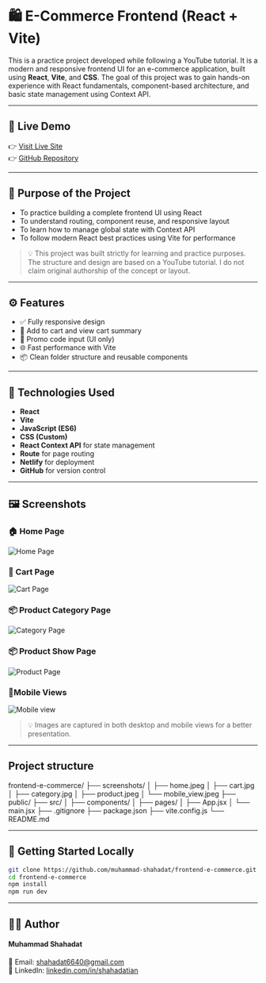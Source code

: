 # 🛍️ E-Commerce Frontend (React + Vite)

This is a practice project developed while following a YouTube tutorial. It is a modern and responsive frontend UI for an e-commerce application, built using **React**, **Vite**, and **CSS**. The goal of this project was to gain hands-on experience with React fundamentals, component-based architecture, and basic state management using Context API.

---

## 🔗 Live Demo

👉 [Visit Live Site](https://frontend-ecommerce-project.netlify.app/)  
👉 [GitHub Repository](https://github.com/muhammad-shahadat/frontend-e-commerce)

---

## 🎯 Purpose of the Project

- To practice building a complete frontend UI using React
- To understand routing, component reuse, and responsive layout
- To learn how to manage global state with Context API
- To follow modern React best practices using Vite for performance

> 💡 This project was built strictly for learning and practice purposes. The structure and design are based on a YouTube tutorial. I do not claim original authorship of the concept or layout.

---

## ⚙️ Features

- ✅ Fully responsive design
- 🛒 Add to cart and view cart summary
- 💸 Promo code input (UI only)
- 🌐 Fast performance with Vite
- 📦 Clean folder structure and reusable components

---

## 🧰 Technologies Used

- **React**
- **Vite**
- **JavaScript (ES6)**
- **CSS (Custom)**
- **React Context API** for state management
- **Route** for page routing
- **Netlify** for deployment
- **GitHub** for version control

---

## 🖼️ Screenshots

### 🏠 Home Page
![Home Page](./screenshots/home.jpeg)

### 🛒 Cart Page
![Cart Page](./screenshots/cart.jpeg)

### 📦 Product Category Page
![Category Page](./screenshots/category.jpeg)

### 📦 Product Show Page
![Product Page](./screenshots/product.jpeg)

### 📱Mobile Views 
![Mobile view](./screenshots/mobile_view.jpeg)

> 💡 Images are captured in both desktop and mobile views for a better presentation.

---



## Project structure
frontend-e-commerce/
├── screenshots/
│ ├── home.jpeg
│ ├── cart.jpg
│ ├── category.jpg
│ ├── product.jpeg
│ └── mobile_view.jpeg
├── public/
├── src/
│ ├── components/
│ ├── pages/
│ ├── App.jsx
│ └── main.jsx
├── .gitignore
├── package.json
├── vite.config.js
└── README.md

---

## 🚀 Getting Started Locally

```bash
git clone https://github.com/muhammad-shahadat/frontend-e-commerce.git
cd frontend-e-commerce
npm install
npm run dev

``` 
<!-- 🔚 Code block ends here -->
---


## 🙋‍♂️ Author
#### Muhammad Shahadat
📧 Email: shahadat6640@gmail.com<br>
🔗 LinkedIn: [linkedin.com/in/shahadatian](https://www.linkedin.com/in/shahadatian) 


